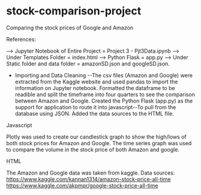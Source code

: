 # stock-comparison-project
Comparing the stock prices of Google and Amazon 

References:

--> Jupyter Notebook of Entire Project = Project 3 - Pjt3Data.ipynb
--> Under Templates Folder = index.html
--> Python Flask = app.py
--> Under Static folder and data folder = amazonSD.json and googleSD.json.


- Importing and Data Cleaning
--The csv files (Amazon and Google) were extracted from the Kaggle website and used pandas to import the information on Jupyter notebook. Formatted the dataframe to be readible and split the timeframe into four quarters to see the comparison between Amazon and Google. Created the Python Flask (app.py) as the support for application to route it into javascript--To pull from the database using JSON. Added the data sources to the HTML file.

Javascript

Plotly was used to create our candlestick graph to show the high/lows of both stock prices for Amazon and Google. The time series graph was used to compare the volume in the stock price of both Amazon and google.
    
HTML 
    
    
    
    




The Amazon and Google data was taken from kaggle.
Data sources: 
https://www.kaggle.com/kannan1314/amazon-stock-price-all-time
https://www.kaggle.com/akpmpr/google-stock-price-all-time
